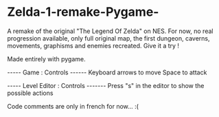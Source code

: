 # Zelda-1-remake-Pygame-

A remake of the original "The Legend Of Zelda" on NES. For now, no real progression available, only full original map, the first dungeon, caverns, movements, graphisms and enemies recreated. Give it a try !

Made entirely with pygame. 

----- Game : Controls ------
Keyboard arrows to move
Space to attack

----- Level Editor : Controls -------
Press "s" in the editor to show the possible actions

Code comments are only in french for now... :(


